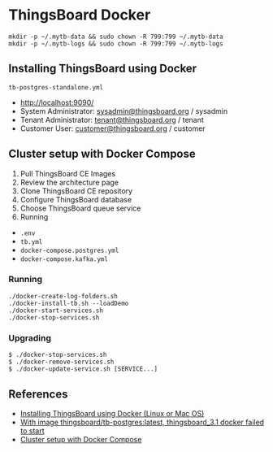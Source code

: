 # ThingsBoard Docker

```
mkdir -p ~/.mytb-data && sudo chown -R 799:799 ~/.mytb-data
mkdir -p ~/.mytb-logs && sudo chown -R 799:799 ~/.mytb-logs
```

## Installing ThingsBoard using Docker
`tb-postgres-standalone.yml`

- [http://localhost:9090/](http://localhost:9090/)
- System Administrator: sysadmin@thingsboard.org / sysadmin
- Tenant Administrator: tenant@thingsboard.org / tenant
- Customer User: customer@thingsboard.org / customer

## Cluster setup with Docker Compose
1. Pull ThingsBoard CE Images
2. Review the architecture page
3. Clone ThingsBoard CE repository
4. Configure ThingsBoard database
5. Choose ThingsBoard queue service
6. Running

- `.env`
- `tb.yml`
- `docker-compose.postgres.yml`
- `docker-compose.kafka.yml`

### Running
```
./docker-create-log-folders.sh
./docker-install-tb.sh --loadDemo
./docker-start-services.sh
./docker-stop-services.sh
```

### Upgrading
```
$ ./docker-stop-services.sh
$ ./docker-remove-services.sh
$ ./docker-update-service.sh [SERVICE...]
```

## References
- [Installing ThingsBoard using Docker (Linux or Mac OS)](https://thingsboard.io/docs/user-guide/install/docker/)
- [With image thingsboard/tb-postgres:latest, thingsboard_3.1 docker failed to start](https://github.com/thingsboard/thingsboard/issues/3347)
- [Cluster setup with Docker Compose](https://thingsboard.io/docs/user-guide/install/cluster/docker-compose-setup/)